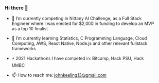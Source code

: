 ### Hi there 👋

- 🔭 I’m currently competing in Nittany AI Challenge, as a Full Stack Engineer where I was elected for $2,000 in funding to develop an MVP as a top 10 finalist
- 🌱  I’m currently learning Statistics, C Programming Language, Cloud Computing, AWS, React Native, Node.js and other relevant fullstack frameworks

- ⚡ 2021 Hackathons I have competed in: Bitcamp, Hack PSU, Hack UMBC
- 📫 How to reach me: johnkeeling13@gmail.com

